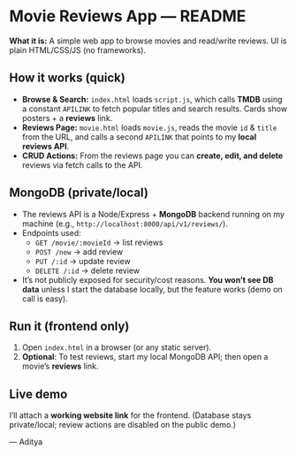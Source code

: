 # Movie Reviews App — README

**What it is:** A simple web app to browse movies and read/write reviews. UI is plain HTML/CSS/JS (no frameworks).

## How it works (quick)
- **Browse & Search:** `index.html` loads `script.js`, which calls **TMDB** using a constant `APILINK` to fetch popular titles and search results. Cards show posters + a **reviews** link.
- **Reviews Page:** `movie.html` loads `movie.js`, reads the movie `id` & `title` from the URL, and calls a second `APILINK` that points to my **local reviews API**.
- **CRUD Actions:** From the reviews page you can **create, edit, and delete** reviews via fetch calls to the API.

## MongoDB (private/local)
- The reviews API is a Node/Express + **MongoDB** backend running on my machine (e.g., `http://localhost:8000/api/v1/reviews/`). 
- Endpoints used:
  - `GET /movie/:movieId` → list reviews
  - `POST /new` → add review
  - `PUT /:id` → update review
  - `DELETE /:id` → delete review
- It’s not publicly exposed for security/cost reasons. **You won’t see DB data** unless I start the database locally, but the feature works (demo on call is easy).

## Run it (frontend only)
1) Open `index.html` in a browser (or any static server).  
2) **Optional**: To test reviews, start my local MongoDB API; then open a movie’s **reviews** link.

## Live demo
I’ll attach a **working website link** for the frontend. (Database stays private/local; review actions are disabled on the public demo.)

— Aditya
